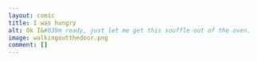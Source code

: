 ```yaml
---
layout: comic
title: I was hungry
alt: Ok I&#039m ready, just let me get this souffle out of the oven.
image: walkingoutthedoor.png
comment: []
---
```


